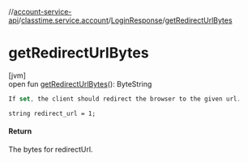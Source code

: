 //[account-service-api](../../../index.md)/[classtime.service.account](../index.md)/[LoginResponse](index.md)/[getRedirectUrlBytes](get-redirect-url-bytes.md)

# getRedirectUrlBytes

[jvm]\
open fun [getRedirectUrlBytes](get-redirect-url-bytes.md)(): ByteString

```kotlin
If set, the client should redirect the browser to the given url.

```
`string redirect_url = 1;`

#### Return

The bytes for redirectUrl.
